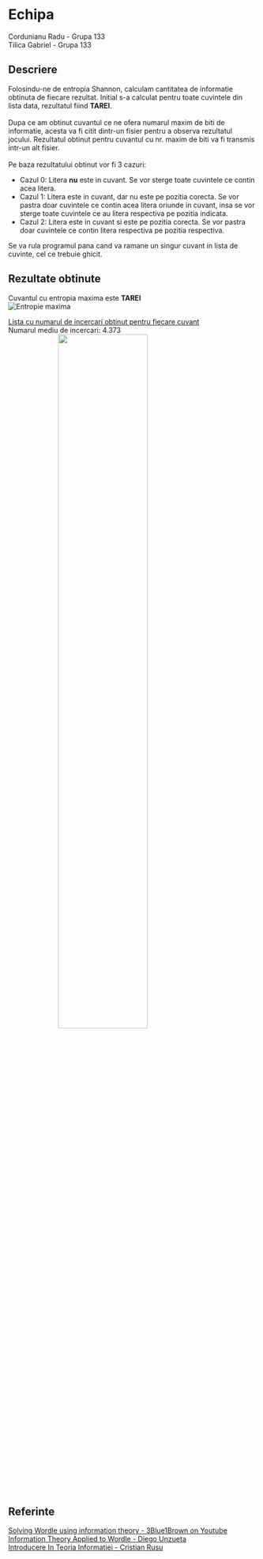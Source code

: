 # Echipa

Cordunianu Radu - Grupa 133  
Tilica Gabriel - Grupa 133  
## Descriere
Folosindu-ne de entropia Shannon, calculam cantitatea de informatie obtinuta de fiecare rezultat.
Initial s-a calculat pentru toate cuvintele din lista data, rezultatul fiind <b>TAREI</b>.
<br><br>Dupa ce am obtinut cuvantul ce ne ofera numarul maxim de biti de informatie, acesta va fi citit dintr-un fisier pentru a observa rezultatul jocului.
Rezultatul obtinut pentru cuvantul cu nr. maxim de biti va fi transmis intr-un alt fisier.
<br><br>
Pe baza rezultatului obtinut vor fi 3 cazuri:<br>
<ul>
<li>Cazul 0: Litera <b>nu</b> este in cuvant. Se vor sterge toate cuvintele ce contin acea litera.</li>
<li>Cazul 1: Litera este in cuvant, dar nu este pe pozitia corecta. Se vor pastra doar cuvintele ce contin acea litera oriunde in cuvant, insa se vor sterge toate cuvintele ce au litera respectiva pe pozitia indicata.</li>
<li>Cazul 2: Litera este in cuvant si este pe pozitia corecta. Se vor pastra doar cuvintele ce contin litera respectiva pe pozitia respectiva.</li>
</ul>

Se va rula programul pana cand va ramane un singur cuvant in lista de cuvinte, cel ce trebuie ghicit.
## Rezultate obtinute
Cuvantul cu entropia maxima este <b>TAREI</b>  
![Entropie maxima](https://cdn.discordapp.com/attachments/954523115055120455/1043996015117733950/tarei.png)

<a href="https://gist.githubusercontent.com/Radush02/65941f6ea83ba117d7d9e203df0552af/raw/8553de5050b741e9889ade49509839587de96e0d/gistfile1.txt">Lista cu numarul de incercari obtinut pentru fiecare cuvant</a><br>
Numarul mediu de incercari: 4.373 <br>
<img src="https://cdn.discordapp.com/attachments/954523115055120455/1045785583617851513/optimizat.png" width=60% height=60% style="display: block; margin-left: auto; margin-right: auto;">


## Referinte
<a href="https://www.youtube.com/watch?v=v68zYyaEmEA">Solving Wordle using information theory - 3Blue1Brown on Youtube</a><br>
<a href="https://towardsdatascience.com/information-theory-applied-to-wordle-b63b34a6538e"> Information Theory Applied to Wordle - Diego Unzueta</a><br>
<a href="https://cs.unibuc.ro/~crusu/asc/Arhitectura%20Sistemelor%20de%20Calcul%20(ASC)%20-%20Curs%200x02.pdf">Introducere In Teoria Informatiei - Cristian Rusu</a>
